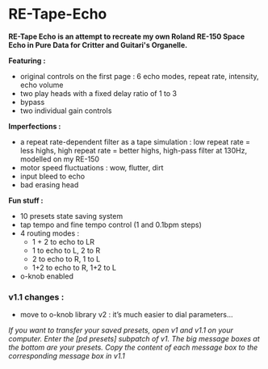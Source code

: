 # RE-Tape-Echo

**RE-Tape Echo is an attempt to recreate my own Roland RE-150 Space Echo in Pure Data for Critter and Guitari's Organelle.**

**Featuring :**
* original controls on the first page : 6 echo modes, repeat rate, intensity, echo volume
* two play heads with a fixed delay ratio of 1 to 3
* bypass
* two individual gain controls

**Imperfections :**
* a repeat rate-dependent filter as a tape simulation : low repeat rate = less highs, high repeat rate = better highs, high-pass filter at 130Hz, modelled on my RE-150
* motor speed fluctuations : wow, flutter, dirt
* input bleed to echo
* bad erasing head

**Fun stuff :**
* 10 presets state saving system
* tap tempo and fine tempo control (1 and 0.1bpm steps)
* 4 routing modes :
  * 1 + 2 to echo to LR
  * 1 to echo to L, 2 to R
  * 2 to echo to R, 1 to L
  * 1+2 to echo to R, 1+2 to L
* o-knob enabled

### v1.1 changes :
* move to o-knob library v2 : it’s much easier to dial parameters…

_If you want to transfer your saved presets, open v1 and v1.1 on your computer. Enter the [pd presets] subpatch of v1. The big message boxes at the bottom are your presets. Copy the content of each message box to the corresponding message box in v1.1_
